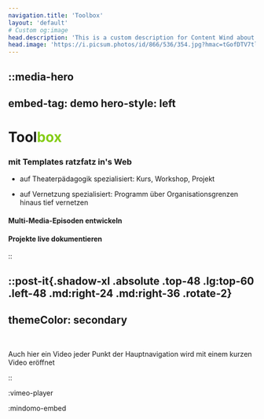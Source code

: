 ```yaml
---
navigation.title: 'Toolbox'
layout: 'default'
# Custom og:image
head.description: 'This is a custom description for Content Wind about page.'
head.image: 'https://i.picsum.photos/id/866/536/354.jpg?hmac=tGofDTV7tl2rprappPzKFiZ9vDh5MKj39oa2D--gqhA'
---
```


::media-hero
---
embed-tag: demo
hero-style: left
---

# <span>Tool<span style="color:#84CC16">box</span></span>
### <span class="text-xl text-primary font-bold">mit Templates ratzfatz in's Web</span>

- auf Theaterpädagogik spezialisiert: Kurs, Workshop, Projekt<br>

- auf Vernetzung spezialisiert: Programm über Organisationsgrenzen hinaus tief vernetzen<br>

#### <span class="text-lg text-secondary font-bold">Multi-Media-Episoden entwickeln</span>

#### <span class="text-lg text-accent font-bold">Projekte live dokumentieren</span>
::

::post-it{.shadow-xl .absolute .top-48 .lg:top-60 .left-48 .md:right-24 .md:right-36 .rotate-2}
---
themeColor: secondary
---
<br>

<span class="text-2xl text-black">Auch hier ein Video</span>
jeder Punkt der Hauptnavigation wird mit einem kurzen Video eröffnet

::

:vimeo-player

:mindomo-embed